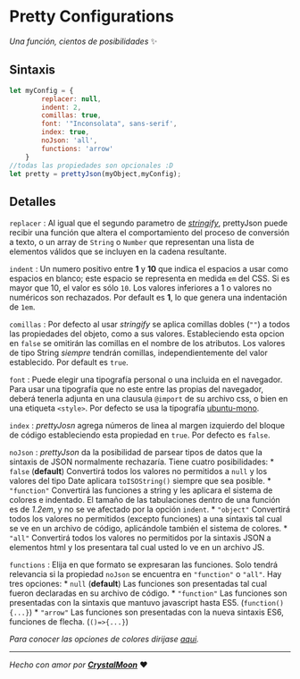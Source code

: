 # Pretty Configurations
_Una función, cientos de posibilidades_ :sparkles:

## Sintaxis
```javascript
let myConfig = {
		replacer: null,
		indent: 2,
		comillas: true,
		font: '"Inconsolata", sans-serif',
		index: true,
		noJson: 'all', 
		functions: 'arrow'
	}
//todas las propiedades son opcionales :D
let pretty = prettyJson(myObject,myConfig);
```
## Detalles
`replacer`
   : Al igual que el segundo parametro de [_stringify_](https://developer.mozilla.org/es/docs/Web/JavaScript/Referencia/Objetos_globales/JSON/stringify#Par%C3%A1metros), prettyJson puede recibir una función que altera el comportamiento del proceso de conversión a  texto, o un array de `String` o `Number` que representan una lista de elementos válidos que se incluyen en la cadena resultante.

`indent`
   : Un numero positivo entre **1** y **10** que indica el espacios a usar como espacios en blanco; este espacio se representa en medida `em` del CSS. Si es mayor que 10, el valor es sólo `10`. Los valores inferiores a 1 o valores no numéricos son rechazados. Por default es **1**, lo que genera una indentación de `1em`.

`comillas` 
   : Por defecto al usar _stringify_ se aplica comillas dobles (`""`) a todos las propiedades del objeto, como a sus valores. Estableciendo esta opcion en `false` se omitirán las comillas en el nombre de los atributos. Los valores de tipo String _siempre_ tendrán comillas, independientemente del valor establecido. Por default es `true`.

`font`
   : Puede elegir una tipografía personal o una incluida en el navegador. Para usar una tipografía que no este entre las propias del navegador, deberá tenerla adjunta en una clausula `@import` de su archivo css, o bien en una etiqueta `<style>`. Por defecto se usa la tipografía [ubuntu-mono](https://fonts.google.com/specimen/Ubuntu+Mono).

`index`
   : _prettyJosn_ agrega números de linea al margen izquierdo del bloque de código estableciendo esta propiedad en `true`. Por defecto es `false`.

`noJson`
   : _prettyJson_ da la posibilidad de parsear tipos de datos que la sintaxis de JSON normalmente rechazaría. Tiene cuatro posibilidades:
      * `false` (**default**) Convertirá todos los valores no permitidos a `null` y los valores del tipo Date aplicara `toISOString()` siempre que sea posible.
      * `"function"` Convertirá las funciones a string y les aplicara el sistema de colores e indentado. El tamaño de las tabulaciones dentro de una función es de _1.2em_, y no se ve afectado por la opción `indent`.
      * `"object"` Convertirá todos los valores no permitidos (excepto funciones) a una sintaxis tal cual se ve en un archivo de código, aplicándole también el sistema de colores.
      * `"all"` Convertirá todos los valores no permitidos por la sintaxis JSON a elementos html y los presentara tal cual usted lo ve en un archivo JS.

`functions`
   : Elija en que formato se expresaran las funciones. Solo tendrá relevancia si la propiedad `noJson` se encuentra en `"function"` o `"all"`. Hay tres opciones:
      * `null` (**default**) Las funciones son presentadas tal cual fueron declaradas en su archivo de código.
      * `"function"` Las funciones son presentadas con la sintaxis que mantuvo javascript hasta ES5. (`function(){...}`)
      * `"arrow"` Las funciones son presentadas con la nueva sintaxis ES6, funciones de flecha. (`()=>{...}`)

_Para conocer las opciones de colores dirijase [aqui](../css/readme.md)._

---

_Hecho con amor por [**CrystalMoon**](https://www.linkedin.com/in/perla-stto/)_ :heart: